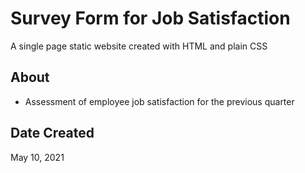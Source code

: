# Survey Form for Job Satisfaction

A single page static website created with HTML and plain CSS

## About

* Assessment of employee job satisfaction for the previous quarter

## Date Created

May 10, 2021
